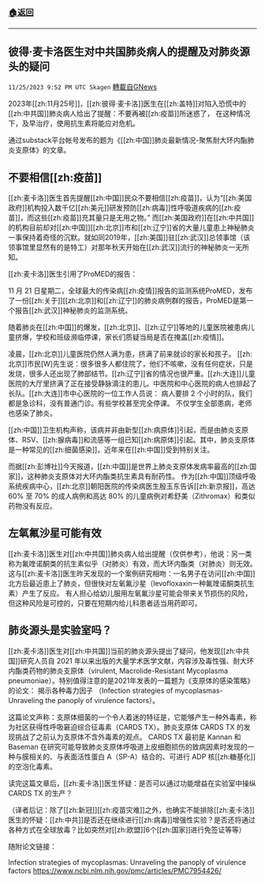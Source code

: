 ###  [:house:返回](README.md)
---


## 彼得·麦卡洛医生对中共国肺炎病人的提醒及对肺炎源头的疑问
`11/25/2023 9:52 PM UTC Skagen` [轉載自GNews](https://gnews.org/articles/2037194)

2023年[[zh:11月25号]]，[[zh:彼得·麦卡洛]]医生在[[zh:盖特]]对陷入恐慌中的[[zh:中共国]]肺炎病人给出了提醒：不要再被[[zh:疫苗]]所迷惑了， 在这种情况下，及早治疗，使用抗生素将能应对危机。

通过substack平台帐号发布的题为《[[zh:中国]]肺炎最新情况-聚焦耐大环内酯肺炎支原体》的文章。


## 不要相信[[zh:疫苗]]

[[zh:麦卡洛]]医生首先提醒[[zh:中国]]民众不要相信[[zh:疫苗]]，认为“[[zh:美国政府]]机构投入数千亿[[zh:美元]]研发预防[[zh:病毒]]性呼吸道疾病的[[zh:疫苗]]，而这些[[zh:疫苗]]充其量只是无用之物。” 而[[zh:美国政府]]在[[zh:中共国]]的机构目前却对[[zh:中国]][[zh:北京]]市和[[zh:辽宁]]省的大量儿童患上神秘肺炎一事保持着奇怪的沉默。就如同2019年，[[zh:美国]]驻[[zh:武汉]]总领事馆（该领事馆里显然有的是特工）对那年秋天开始在[[zh:武汉]]流行的神秘肺炎一无所知。

[[zh:麦卡洛]]医生引用了ProMED的报告：

11 月 21 日星期二，全球最大的传染病[[zh:疫情]]报告的监测系统ProMED，发布了一份[[zh:关于]][[zh:北京]]和[[zh:辽宁]]的肺炎病例群的报告，ProMED是第一个报告[[zh:武汉]]神秘肺炎的监测系统。

随着肺炎在[[zh:中国]]的爆发，[[zh:北京]]、[[zh:辽宁]]等地的儿童医院被患病儿童挤爆，学校和班级濒临停课，家长们质疑当局是否在掩盖[[zh:疫情]]。  

凌晨，[[zh:北京]]儿童医院仍然人满为患，挤满了前来就诊的家长和孩子。 [[zh:北京]]市民\[W\]先生说：很多很多人都住院了，他们不咳嗽，没有任何症状，只是发烧，很多人还出现了肺部结节。[[zh:辽宁]]省的情况也很严重。[[zh:大连]]儿童医院的大厅里挤满了正在接受静脉滴注的患儿。中医院和中心医院的病人也排起了长队。[[zh:大连]]市中心医院的一位工作人员说： 病人要排 2 个小时的队，我们都是急诊科，没有普通门诊。有些学校甚至完全停课。 不仅学生全部患病，老师也感染了肺炎。

[[zh:中国]]卫生机构声称，该病并非由新型[[zh:病原体]]引起，而是由肺炎支原体、RSV、[[zh:腺病毒]]和流感等一组已知[[zh:病原体]]引起。其中，肺炎支原体是一种常见的[[zh:细菌感染]]，近年来在[[zh:中国]]受到特别关注。

而据[[zh:彭博社]]今天报道，[[zh:中国]]是世界上肺炎支原体发病率最高的[[zh:国家]]，这种肺炎支原体对大环内酯类抗生素具有耐药性。 作为[[zh:中国]]顶级呼吸系统疾病中心，[[zh:北京]]朝阳医院的传染病医生殷玉东告诉[[zh:新京报]]，高达 60% 至 70% 的成人病例和高达 80% 的儿童病例对希舒美（Zithromax）和类似药物没有反应。


## 左氧氟沙星可能有效

[[zh:麦卡洛]]医生对[[zh:中共国]]肺炎病人给出提醒（仅供参考），他说：另一类称为氟喹诺酮类的抗生素似乎（对肺炎）有效，而大环内酯类（对肺炎）则无效。 这与[[zh:麦卡洛]]医生昨天发现的一个案例研究相吻：一名男子在访问[[zh:中国]]北方后最近患上了肺炎，但很快对左氧氟沙星（levofloxaxin一种氟喹诺酮类抗生素）产生了反应。 有人担心给幼儿服用左氧氟沙星可能会带来关节损伤的风险，但这种风险是可控的，只要在短期内给儿科患者适当用药即可。


## 肺炎源头是实验室吗？

[[zh:麦卡洛]]医生对[[zh:中共国]]当前的肺炎源头提出了疑问，他发现[[zh:中共国]]研究人员自 2021 年以来出版的大量学术医学文献，内容涉及毒性强、耐大环内酯类药物的肺炎支原体（virulent, Macrolide-Resistant Mycoplasma pneumoniae）。特别值得注意的是2021年发表的一篇题为《支原体的感染策略》的论文： 揭示各种毒力因子 （Infection strategies of mycoplasmas-Unraveling the panoply of virulence factors）。

这篇论文声称：支原体细菌的一个令人着迷的特征是，它能够产生一种外毒素，称为社区获得性呼吸窘迫综合征毒素（CARDS TX）。肺炎支原体 CARDS TX 的发现挑战了之前认为支原体不含外毒素的观点。 CARDS TX 最初是 Kannan 和 Baseman 在研究可能导致肺炎支原体呼吸道上皮细胞损伤的致病因素时发现的一种与膜相关的、与表面活性蛋白 A（SP-A）结合的、可进行 ADP 核[[zh:糖基化]]的空泡化毒素。

读完这篇文章后，[[zh:麦卡洛]]医生怀疑：是否可以通过功能增益在实验室中操纵 CARDS TX 的生产？

（译者后记：除了[[zh:新冠]][[zh:疫苗灾难]]之外，也确实不能排除[[zh:麦卡洛]]医生的怀疑：[[zh:中共]]是否还在继续进行[[zh:病毒]]增强性实验？是否还将通过各种方式在全球放毒？比如突然对[[zh:欧盟]]6个[[zh:国家]]进行免签证等等）

随附论文链接：

Infection strategies of mycoplasmas: Unraveling the panoply of virulence factors
https://www.ncbi.nlm.nih.gov/pmc/articles/PMC7954426/


